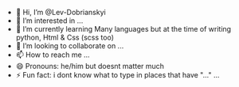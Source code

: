 - 👋 Hi, I’m @Lev-Dobrianskyi
- 👀 I’m interested in ...
- 🌱 I’m currently learning Many languages but at the time of writing python, Html & Css (scss too)
- 💞️ I’m looking to collaborate on ...
- 📫 How to reach me ...
- 😄 Pronouns: he/him but doesnt matter much
- ⚡ Fun fact: i dont know what to type in places that have "..." ...

<!---
Lev-Dobrianskyi/Lev-Dobrianskyi is a ✨ special ✨ repository because its `README.md` (this file) appears on your GitHub profile.
You can click the Preview link to take a look at your changes.
--->
